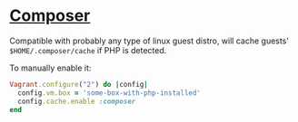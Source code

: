 # [Composer](http://getcomposer.org/)

Compatible with probably any type of linux guest distro, will cache guests'
`$HOME/.composer/cache` if PHP is detected.

To manually enable it:

```ruby
Vagrant.configure("2") do |config|
  config.vm.box = 'some-box-with-php-installed'
  config.cache.enable :composer
end
```
